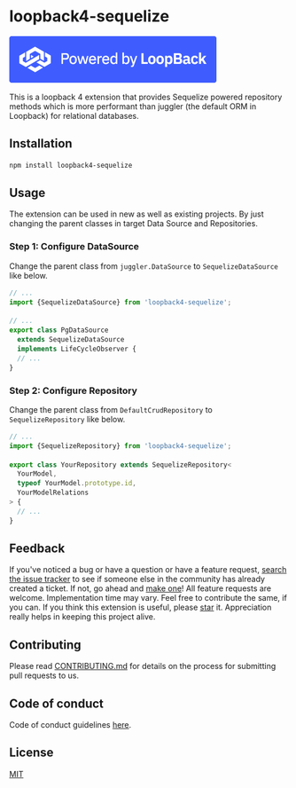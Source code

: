 # loopback4-sequelize

[![LoopBack](<https://github.com/loopbackio/loopback-next/raw/master/docs/site/imgs/branding/Powered-by-LoopBack-Badge-(blue)-@2x.png>)](http://loopback.io/)

This is a loopback 4 extension that provides Sequelize powered repository methods which is more performant than juggler (the default ORM in Loopback) for relational databases.

## Installation

```sh
npm install loopback4-sequelize
```

## Usage

The extension can be used in new as well as existing projects. By just changing the parent classes in target Data Source and Repositories.

### Step 1: Configure DataSource

Change the parent class from `juggler.DataSource` to `SequelizeDataSource` like below.

```ts
// ...
import {SequelizeDataSource} from 'loopback4-sequelize';

// ...
export class PgDataSource
  extends SequelizeDataSource
  implements LifeCycleObserver {
  // ...
}
```

### Step 2: Configure Repository

Change the parent class from `DefaultCrudRepository` to `SequelizeRepository` like below.

```ts
// ...
import {SequelizeRepository} from 'loopback4-sequelize';

export class YourRepository extends SequelizeRepository<
  YourModel,
  typeof YourModel.prototype.id,
  YourModelRelations
> {
  // ...
}
```

## Feedback

If you've noticed a bug or have a question or have a feature request, [search the issue tracker](https://github.com/sourcefuse/loopback4-sequelize/issues) to see if someone else in the community has already created a ticket.
If not, go ahead and [make one](https://github.com/sourcefuse/loopback4-sequelize/issues/new/choose)!
All feature requests are welcome. Implementation time may vary. Feel free to contribute the same, if you can.
If you think this extension is useful, please [star](https://help.github.com/en/articles/about-stars) it. Appreciation really helps in keeping this project alive.

## Contributing

Please read [CONTRIBUTING.md](https://github.com/sourcefuse/loopback4-sequelize/blob/main/.github/CONTRIBUTING.md) for details on the process for submitting pull requests to us.

## Code of conduct

Code of conduct guidelines [here](https://github.com/sourcefuse/loopback4-sequelize/blob/main/.github/CODE_OF_CONDUCT.md).

## License

[MIT](https://github.com/sourcefuse/loopback4-sequelize/blob/main/LICENSE)
